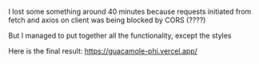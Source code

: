 I lost some something around 40 minutes because requests initiated from fetch and axios on client was being blocked by CORS (????)

But I managed to put together all the functionality, except the styles

Here is the final result: https://guacamole-phi.vercel.app/

